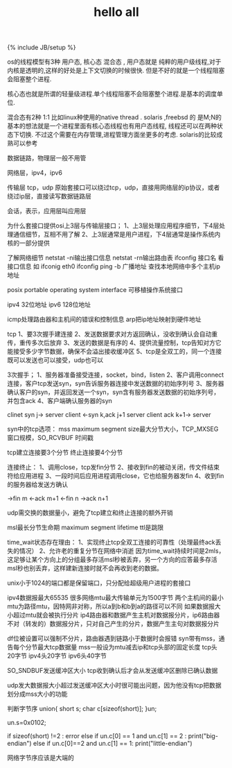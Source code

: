 ﻿---
layout: post
title: "hello all"
description: ""
category: 
tags: []
---
{% include JB/setup %}

os的线程模型有3种  用户态, 核心态  混合态 ,
用户态就是 纯粹的用户级线程,对于内核是透明的,这样的好处是上下文切换的时候很快.
但是不好的就是一个线程阻塞会阻塞整个进程.

核心态也就是所谓的轻量级进程.单个线程阻塞不会阻塞整个进程.是基本的调度单位.

混合态有2种 1:1 比如linux种使用的native thread . solaris ,freebsd 的 是M;N的
 基本的想法就是一个进程里面有核心态线程也有用户态线程, 线程还可以在两种状态下切换.
不过这个需要在内存管理,进程管理方面坐更多的考虑. solaris的比较成熟可以参考 

数据链路，物理层一般不用管

网络层，ipv4，ipv6

传输层 tcp，udp
原始套接口可以绕过tcp，udp，直接用网络层的ip协议，或者绕过ip层，直接读写数据链路层

会话，表示，应用层叫应用层

为什么套接口提供osi上3层与传输层接口；
1、上3层处理应用程序细节，下4层处理通信细节，互相不用了解
2、上3层通常是用户进程，下4层通常是操作系统内核的一部分提供

了解网络细节
netstat -ni输出接口信息
netstat -rn输出路由表
ifconfig 接口名 看接口信息 如 ifconig eth0
ifconfig
ping -b 广播地址 查找本地网络中多个主机ip地址


posix
portable operating system interface 可移植操作系统接口

ipv4 32位地址
ipv6 128位地址

icmp处理路由器和主机间的错误和控制信息
arp把ip地址映射到硬件地址

tcp
1、要3次握手建连接
2、发送数据要求对方返回确认，没收到确认会自动重传，重传多次后放弃
3、发送的数据是有序的
4、提供流量控制，tcp告知对方它能接受多少字节数据，确保不会溢出接收缓冲区
5、tcp是全双工的，同一个连接既可以发送也可以接受，udp也可以

3次握手；
1、服务器准备接受连接，socket，bind，listen
2、客户调用connect连接，客户tcp发送syn，syn告诉服务器连接中发送数据的初始序列号
3、服务器确认客户的syn，并返回发送一个syn，syn含有服务器发送数据的初始序列号，并包含ack
4、客户端确认服务器的syn

clinet syn j->  server
client <-syn k,ack j+1 server
client ack k+1-> server

syn中的tcp选项：
mss maximum segment size最大分节大小，TCP_MXSEG
窗口规模，SO_RCVBUF
时间戳

tcp建立连接要3个分节
终止连接要4个分节

连接终止：
1、调用close，tcp发fin分节
2、接收到fin的被动关闭，传文件结束符给应用进程
3、一段时间后应用进程调用close，它也给服务器发fin
4、收到fin的服务器给发送方确认

 ->fin m
 <-ack m+1
 <-fin n
 ->ack n+1

udp需交换的数据量小，避免了tcp建立和终止连接的额外开销

msl最长分节生命期
maximum segment lifetime
ttl是跳限

time_wait状态存在理由：
1、实现终止tcp全双工连接的可靠性（处理最终ack丢失的情况）
2、允许老的重复分节在网络中消逝
因为time_wait持续时间是2mls，这足够让某个方向上的分组最多存活msl秒被丢弃，另一个方向的应答最多存活msl秒也别丢弃，这样建新连接时就不会再收到老的数据。

unix小于1024的端口都是保留端口，只分配给超级用户进程的套接口

ipv4数据报最大65535
很多网络mtu最大传输单元为1500字节
两个主机间的最小mtu为路径mtu，因特网非对称，所以a到b和b到a的路径可以不同
如果数据报大小超过mtu就会被执行分片
ip4路由器和数据产生主机对数据报分片，ip6路由器不对（转发的）数据报分片，只对自己产生的分片，数据产生主句对数据报分片

df位被设置可以强制不分片，路由器遇到链路小于数据时会报错
syn带有mss，通告每个分节最大tcp数据量
mss一般设为mtu减去ip和tcp头部的固定长度
tcp头 20字节
ipv4头20字节
ipv6头40字节

SO_SNDBUF发送缓冲区大小
tcp收到确认后才会从发送缓冲区删除已确认数据

udp发大数据报大小超过发送缓冲区大小时很可能出问题，因为他没有tcp把数据划分成mss大小的功能

判断字节序
union{
	short s;
	char c[sizeof(short)];
}un;

un.s=0x0102;

if sizeof(short) !=2 :
	error
else
	if un.c[0] == 1 and un.c[1] == 2 :
		print("big-endian")
	else if un.c[0]==2 and un.c[1] == 1:
		print("little-endian")

网络字节序应该是大端的
	
